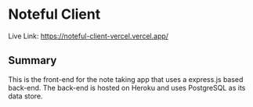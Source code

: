 # Noteful Client  
Live Link: https://noteful-client-vercel.vercel.app/  
## Summary  
This is the front-end for the note taking app that uses a express.js based back-end. The back-end is hosted on Heroku and uses PostgreSQL as its data store.  
